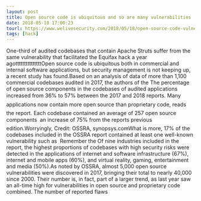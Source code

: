 ```yaml
---
layout: post
title: Open source code is ubiquitous and so are many vulnerabilities
date: 2018-05-18 17:00:23
tourl: https://www.welivesecurity.com/2018/05/18/open-source-code-vulnerabilities/
tags: [hack]
---
```

One-third of audited codebases that contain Apache Struts suffer from the same vulnerability that facilitated the Equifax hack a year agotttttttttttttttOpen source code is ubiquitous both in commercial and internal software applications, but security management is not keeping up, a recent study has found.Based on an analysis of data of more than 1,100 commercial codebases audited in 2017, the authors of the The percentage of open source components in the codebases of audited applications increased from 36% to 57% between the 2017 and 2018 reports. Many applications now contain more open source than proprietary code, reads the report. Each codebase contained an average of 257 open source components  an increase of 75% from the reports previous edition.Worryingly, Credit: OSSRA, synopsys.comWhat is more, 17% of the codebases included in the OSSRA report contained at least one well-known vulnerability such as  Remember the Of nine industries included in the report, the highest proportions of codebases with high security risks were detected in the applications of internet and software infrastructure (67%), internet and mobile apps (60%), and virtual reality, gaming, entertainment and media (50%).As noted by OSSRA, almost 5,000 open source vulnerabilities were discovered in 2017, bringing their total to nearly 40,000 since 2000. Their number is, in fact, part of a larger trend, as last year saw an all-time high for vulnerabilities in open source and proprietary code combined. The number of reported flaws 